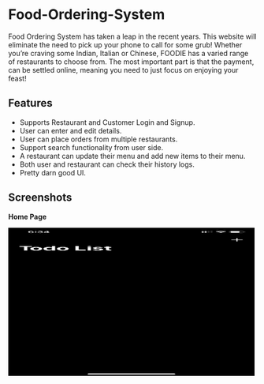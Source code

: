 # Food-Ordering-System

Food Ordering System has taken a leap in the recent years. This website will eliminate the need to pick up your phone to call for some grub! Whether you’re craving some Indian, Italian or Chinese, FOODIE has a varied range of restaurants to choose from. The most important part is that the payment, can be settled online, meaning you need to just focus on enjoying your feast!

## Features

- Supports Restaurant and Customer Login and Signup.
- User can enter and edit details.
- User can place orders from multiple restaurants.
- Support search functionality from user side.
- A restaurant can update their menu and add new items to their menu.
- Both user and restaurant can check their history logs.
- Pretty darn good UI.

## Screenshots

**Home Page**

<img src="https://github.com/OmRajpurkar/Todo-List/blob/master/Screenshots/1.PNG" alt="alt text" width="500" height="300">
